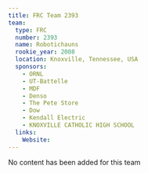 ```yaml
---
title: FRC Team 2393
team:
  type: FRC
  number: 2393
  name: Robotichauns
  rookie_year: 2008
  location: Knoxville, Tennessee, USA
  sponsors:
    - ORNL
    - UT-Battelle
    - MDF
    - Denso
    - The Pete Store
    - Dow
    - Kendall Electric
    - KNOXVILLE CATHOLIC HIGH SCHOOL
  links:
    Website: 
---
```

No content has been added for this team
